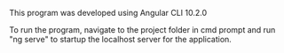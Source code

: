 
This program was developed using Angular CLI 10.2.0

To run the program, navigate to the project folder in cmd prompt and run "ng serve" to startup the localhost server for the application.
